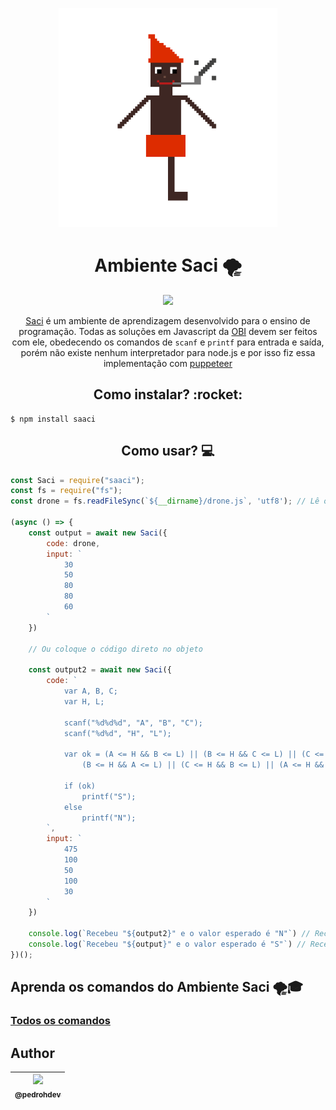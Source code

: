 <p align="center">
  <img width="350" src="content/logo.gif">
</p>

<h1 align="center">Ambiente Saci 🌪️</h1>

<p align="center">
  <a href="https://www.npmjs.com/package/saaci">
    <img src="https://badge.fury.io/js/saaci.svg">
  </a>
</p>
<p align="center">
 <a href="https://olimpiada.ic.unicamp.br/saci/cursos/intro_js/1/">Saci</a> é um ambiente de aprendizagem desenvolvido para o ensino de programação. Todas as soluções em Javascript da <a href="https://olimpiada.ic.unicamp.br/">OBI</a> devem ser feitos com ele, obedecendo os comandos de <code>scanf</code> e <code>printf</code> para entrada e saída, porém não existe nenhum interpretador para node.js e por isso fiz essa implementação com <a href="https://www.npmjs.com/package/puppeteer">puppeteer</a>
</p>



<h2 align="center">Como instalar? :rocket:</h2>

```
$ npm install saaci
```

<h2 align="center">Como usar? 💻</h2>


```js
const Saci = require("saaci");
const fs = require("fs");
const drone = fs.readFileSync(`${__dirname}/drone.js`, 'utf8'); // Lê o exercício, é necessário o 'utf8'

(async () => {
    const output = await new Saci({
        code: drone,
        input: `
            30
            50
            80
            80
            60    
        `
    })
    
    // Ou coloque o código direto no objeto
    
    const output2 = await new Saci({
        code: `
            var A, B, C;
            var H, L;
            
            scanf("%d%d%d", "A", "B", "C");
            scanf("%d%d", "H", "L");
            
            var ok = (A <= H && B <= L) || (B <= H && C <= L) || (C <= H && A <= L) ||
                (B <= H && A <= L) || (C <= H && B <= L) || (A <= H && C <= L);
            
            if (ok)
                printf("S");
            else
                printf("N");
        `,
        input: `
            475
            100
            50
            100
            30
        `
    })

    console.log(`Recebeu "${output2}" e o valor esperado é "N"`) // Recebeu "N" e o valor esperado é "N"
    console.log(`Recebeu "${output}" e o valor esperado é "S"`) // Recebeu "S" e o valor esperado é "S"
})();
```

## Aprenda os comandos do Ambiente Saci 🌪️🎓

### [Todos os comandos](https://olimpiada.ic.unicamp.br/saci/cursos/intro_js/)

## Author

| [<img src="https://avatars.githubusercontent.com/u/64736691?v=4" width="155"><br><sub>@pedrohdev</sub>](https://github.com/pedrohdev) |
| :---: |
